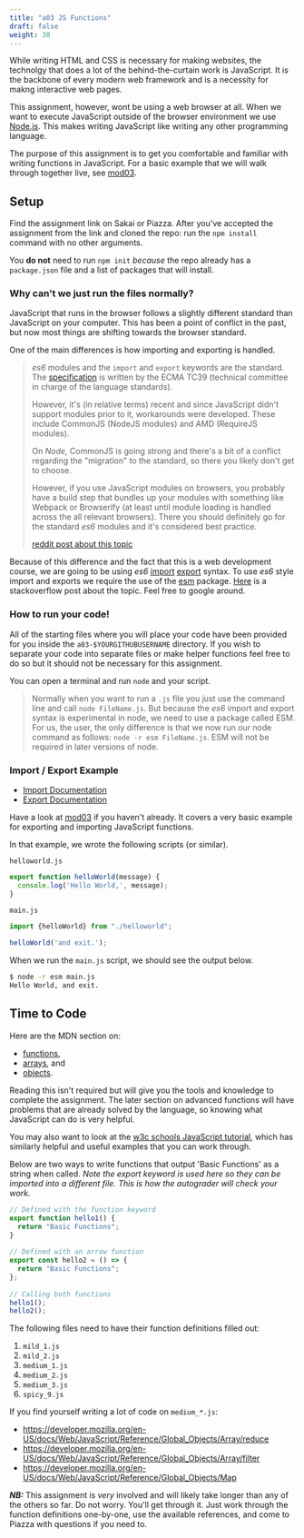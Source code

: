```yaml
---
title: "a03 JS Functions"
draft: false
weight: 30
---
```


While writing HTML and CSS is necessary for making websites, the technolgy that does a lot of the behind-the-curtain work is JavaScript.
It is the backbone of every modern web framework and is a necessity for makng interactive web pages.

This assignment, however, wont be using a web browser at all.
When we want to execute JavaScript outside of the browser environment we use [Node.js](https://nodejs.org/en/about/).
This makes writing JavaScript like writing any other programming language.

The purpose of this assignment is to get you comfortable and familiar with writing functions in JavaScript. For a basic example that we will walk through together live, see [mod03](module/mod03).

## Setup

Find the assignment link on Sakai or Piazza. 
After you've accepted the assignment from the link and cloned the repo: run the `npm install` command with no other arguments.

You **do not** need to run `npm init` *because* the repo already has a `package.json` file and a list of packages that will install.

### Why can't we just run the files normally?

JavaScript that runs in the browser follows a slightly different standard than JavaScript on your computer.
This has been a point of conflict in the past, but now most things are shifting towards the browser standard.

One of the main differences is how importing and exporting is handled.

> *es6* modules and the  `import`  and  `export`  keywords are the standard.
> The  [specification](http://www.ecma-international.org/ecma-262/6.0/#sec-imports)  is written by the ECMA TC39 (technical committee in charge of the language standards).
>
> However, it's (in relative terms) recent and since JavaScript didn't support modules prior to it, workarounds were developed.
> These include CommonJS (NodeJS modules) and AMD (RequireJS modules).
>
> On *Node,* CommonJS is going strong and there's a bit of a conflict regarding the "migration" to the standard, so there you likely don't get to choose.
>
> However, if you use JavaScript modules on browsers, you probably have a build step that bundles up your modules with something like Webpack or Browserify (at least until module loading is handled across the all relevant browsers).
> There you should definitely go for the standard *es6* modules and it's considered best practice.
>
> [reddit post about this topic](https://www.reddit.com/r/javascript/comments/668cvh/commonjs_vs_*es6*_importexport_which_is_the_standard/)

Because of this difference and the fact that this is a web development course, we are going to be using *es6* [import](https://developer.mozilla.org/en-US/docs/Web/JavaScript/Reference/Statements/import) [export](https://developer.mozilla.org/en-US/docs/web/javascript/reference/statements/export) syntax.
To use *es6* style import and exports we require the use of the [esm](https://www.npmjs.com/package/esm) package.
[Here](https://stackoverflow.com/questions/46677752/the-difference-between-requirex-and-import-x/46677972) is a stackoverflow post about the topic.
Feel free to google around.

### How to run your code!

All of the starting files where you will place your code have been provided for you inside the `a03-$YOURGITHUBUSERNAME` directory.
If you wish to separate your code into separate files or make helper functions feel free to do so but it should not be necessary for this assignment.

You can open a terminal and run `node` and your script. 

> Normally when you want to run a `.js` file you just use the command line and call `node FileName.js`.
> But because the *es6* import and export syntax is experimental in node, we need to use a package called ESM.
> For us, the user, the only difference is that we now run our node command as follows: `node -r esm FileName.js`.
> ESM will not be required in later versions of node.


### Import / Export Example
* [Import Documentation](https://developer.mozilla.org/en-US/docs/Web/JavaScript/Reference/Statements/import)
* [Export Documentation](https://developer.mozilla.org/en-US/docs/web/javascript/reference/statements/export)

Have a look at [mod03](module/mod03) if you haven't already.
It covers a very basic example for exporting and importing JavaScript functions. 

In that example, we wrote the following scripts (or similar).

`helloworld.js`
```javascript
export function helloWorld(message) {  
  console.log('Hello World,', message);  
}
```

`main.js`
```javascript
import {helloWorld} from "./helloworld";  
  
helloWorld('and exit.');
```

When we run the `main.js` script, we should see the output below.

```bash
$ node -r esm main.js
Hello World, and exit.
```

## Time to Code

Here are the MDN section on:

- [functions](https://developer.mozilla.org/en-US/docs/Web/JavaScript/Guide/Functions), 
- [arrays](https://developer.mozilla.org/en-US/docs/Web/JavaScript/Reference/Global_Objects/Array), and 
- [objects](https://developer.mozilla.org/en-US/docs/Web/JavaScript/Reference/Global_Objects/Object).

Reading this isn't required but will give you the tools and knowledge to complete the assignment.
The later section on advanced functions will have problems that are already solved by the language, so knowing what JavaScript can do is very helpful.

You may also want to look at the [w3c schools JavaScript tutorial](https://www.w3schools.com/js/DEFAULT.asp), which has similarly helpful and useful examples that you can work through.

Below are two ways to write functions that output 'Basic Functions' as a string when called.
*Note the export keyword is used here so they can be imported into a different file.
This is how the autograder will check your work.*

```javascript
// Defined with the function keyword  
export function hello1() {  
  return "Basic Functions";  
}  
  
// Defined with an arrow function  
export const hello2 = () => {  
  return "Basic Functions";  
};  
  
// Calling both functions  
hello1();  
hello2();
```

The following files need to have their function definitions filled out:

1. `mild_1.js`
2. `mild_2.js`
3. `medium_1.js`
4. `medium_2.js`
5. `medium_3.js`
6. `spicy_9.js`

If you find yourself writing a lot of code on `medium_*.js`: 
- https://developer.mozilla.org/en-US/docs/Web/JavaScript/Reference/Global_Objects/Array/reduce
- https://developer.mozilla.org/en-US/docs/Web/JavaScript/Reference/Global_Objects/Array/filter
- https://developer.mozilla.org/en-US/docs/Web/JavaScript/Reference/Global_Objects/Map

***NB:*** This assignment is *very* involved and will likely take longer than any of the others so far. Do not worry. You'll get through it. Just work through the function definitions one-by-one, use the available references, and come to Piazza with questions if you need to. 
